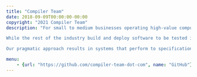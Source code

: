 ```yaml
---
title: "Compiler Team"
date: 2018-09-09T00:00:00-00:00
copyright: "2021 Compiler Team"
description: "For small to medium businesses operating high-value computing systems, which need to iterate fast but cannot afford to introduce bugs, we are experts in allowing software solutions that are correct by construction.

While the rest of the industry build and deploy software to be tested in the field, we apply state-of-the-art research on programming languages and compilers to allow bug-free software.

Our pragmatic approach results in systems that perform to specifications and can be deployed in high-risk environments."

menu:
    - {url: "https://github.com/compiler-team-dot-com", name: "GitHub"}
---
```

